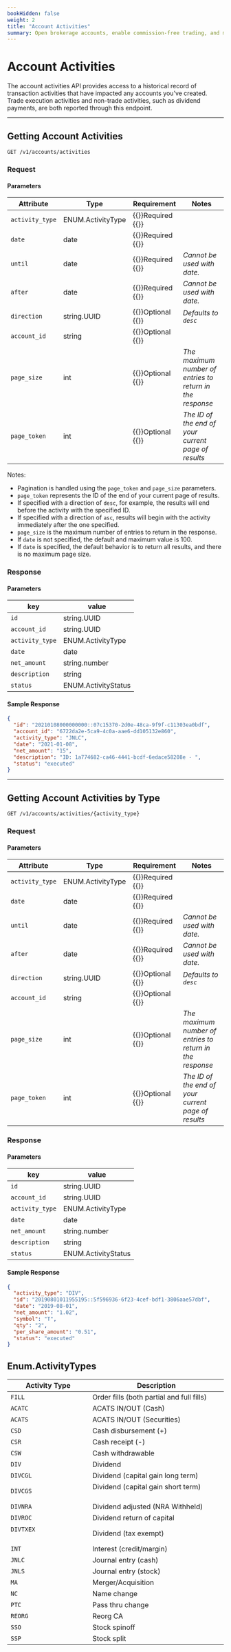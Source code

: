 ```yaml
---
bookHidden: false
weight: 2
title: "Account Activities"
summary: Open brokerage accounts, enable commission-free trading, and manage the ongoing user experience with Alpaca Broker API
---
```


# Account Activities

The account activities API provides access to a historical record of transaction activities that have impacted any accounts you’ve created. Trade execution activities and non-trade activities, such as dividend payments, are both reported through this endpoint.

---

## Getting Account Activities

`GET /v1/accounts/activities`

### Request

#### Parameters

| Attribute       | Type              | Requirement                           | Notes                                                     |
| --------------- | ----------------- | ------------------------------------- | --------------------------------------------------------- |
| `activity_type` | ENUM.ActivityType | {{<hint danger>}}Required {{</hint>}} |                                                           |
| `date`          | date              | {{<hint danger>}}Required {{</hint>}} |                                                           |
| `until`         | date              | {{<hint danger>}}Required {{</hint>}} | _Cannot be used with date._                               |
| `after`         | date              | {{<hint danger>}}Required {{</hint>}} | _Cannot be used with date._                               |
| `direction`     | string.UUID       | {{<hint info>}}Optional {{</hint>}}   | _Defaults to `desc`_                                      |
| `account_id`    | string            | {{<hint info>}}Optional {{</hint>}}   |                                                           |
| `page_size`     | int               | {{<hint info>}}Optional {{</hint>}}   | _The maximum number of entries to return in the response_ |
| `page_token`    | int               | {{<hint info>}}Optional {{</hint>}}   | _The ID of the end of your current page of results_       |

Notes:

- Pagination is handled using the `page_token` and `page_size` parameters.
- `page_token` represents the ID of the end of your current page of results.
- If specified with a direction of `desc`, for example, the results will end before the activity with the specified ID.
- If specified with a direction of `asc`, results will begin with the activity immediately after the one specified.
- `page_size` is the maximum number of entries to return in the response.
- If `date` is not specified, the default and maximum value is 100.
- If `date` is specified, the default behavior is to return all results, and there is no maximum page size.

### Response

#### Parameters

| key             | value               |
| --------------- | ------------------- |
| `id`            | string.UUID         |
| `account_id`    | string.UUID         |
| `activity_type` | ENUM.ActivityType   |
| `date`          | date                |
| `net_amount`    | string.number       |
| `description`   | string              |
| `status`        | ENUM.ActivityStatus |

#### Sample Response

```json
{
  "id": "20210108000000000::07c15370-2d0e-48ca-9f9f-c11303ea0bdf",
  "account_id": "6722da2e-5ca9-4c0a-aae6-dd105132e860",
  "activity_type": "JNLC",
  "date": "2021-01-08",
  "net_amount": "15",
  "description": "ID: 1a774682-ca46-4441-bcdf-6edace58208e - ",
  "status": "executed"
}
```

---

## Getting Account Activities by Type

`GET /v1/accounts/activities/{activity_type}`

### Request

#### Parameters

| Attribute       | Type              | Requirement                           | Notes                                                     |
| --------------- | ----------------- | ------------------------------------- | --------------------------------------------------------- |
| `activity_type` | ENUM.ActivityType | {{<hint danger>}}Required {{</hint>}} |                                                           |
| `date`          | date              | {{<hint danger>}}Required {{</hint>}} |                                                           |
| `until`         | date              | {{<hint danger>}}Required {{</hint>}} | _Cannot be used with date._                               |
| `after`         | date              | {{<hint danger>}}Required {{</hint>}} | _Cannot be used with date._                               |
| `direction`     | string.UUID       | {{<hint info>}}Optional {{</hint>}}   | _Defaults to `desc`_                                      |
| `account_id`    | string            | {{<hint info>}}Optional {{</hint>}}   |                                                           |
| `page_size`     | int               | {{<hint info>}}Optional {{</hint>}}   | _The maximum number of entries to return in the response_ |
| `page_token`    | int               | {{<hint info>}}Optional {{</hint>}}   | _The ID of the end of your current page of results_       |

### Response

#### Parameters

| key             | value               |
| --------------- | ------------------- |
| `id`            | string.UUID         |
| `account_id`    | string.UUID         |
| `activity_type` | ENUM.ActivityType   |
| `date`          | date                |
| `net_amount`    | string.number       |
| `description`   | string              |
| `status`        | ENUM.ActivityStatus |

#### Sample Response

```json
{
  "activity_type": "DIV",
  "id": "20190801011955195::5f596936-6f23-4cef-bdf1-3806aae57dbf",
  "date": "2019-08-01",
  "net_amount": "1.02",
  "symbol": "T",
  "qty": "2",
  "per_share_amount": "0.51",
  "status": "executed"
}
```

## Enum.ActivityTypes

| Activity Type                                                                                                                                                             | Description                                                                                                                                                     |
| ------------------------------------------------------------------------------------------------------------------------------------------------------------------------- | --------------------------------------------------------------------------------------------------------------------------------------------------------------- |
| `FILL`                                                                                                                                                                    | Order fills (both partial and full fills)                                                                                                                       |
| `ACATC`                                                                                                                                                                   | ACATS IN/OUT (Cash)                                                                                                                                             |
| `ACATS`                                                                                                                                                                   | ACATS IN/OUT (Securities)                                                                                                                                       |
| `CSD`                                                                                                                                                                     | Cash disbursement (+)                                                                                                                                           |
| `CSR`                                                                                                                                                                     | Cash receipt (-)                                                                                                                                                |
| `CSW`                                                                                                                                                                     | Cash withdrawable                                                                                                                                               |
| `DIV`                                                                                                                                                                     | Dividend                                                                                                                                                        |
| `DIVCGL`                                                                                                                                                                  | Dividend (capital gain long term)                                                                                                                               |
| `DIVCGS`                                                                                                                                                                  | Dividend (capital gain short term) &nbsp; &nbsp; &nbsp; &nbsp; &nbsp; &nbsp;&nbsp; &nbsp; &nbsp; &nbsp; &nbsp; &nbsp; &nbsp; &nbsp; &nbsp; &nbsp; &nbsp; &nbsp; |
| `DIVNRA`                                                                                                                                                                  | Dividend adjusted (NRA Withheld)                                                                                                                                |
| `DIVROC`                                                                                                                                                                  | Dividend return of capital                                                                                                                                      |
| `DIVTXEX`&nbsp; &nbsp; &nbsp; &nbsp; &nbsp; &nbsp; &nbsp; &nbsp; &nbsp; &nbsp; &nbsp; &nbsp; &nbsp; &nbsp; &nbsp; &nbsp; &nbsp; &nbsp; &nbsp; &nbsp; &nbsp; &nbsp; &nbsp; | Dividend (tax exempt)                                                                                                                                           |
| `INT`                                                                                                                                                                     | Interest (credit/margin)                                                                                                                                        |
| `JNLC`                                                                                                                                                                    | Journal entry (cash)                                                                                                                                            |
| `JNLS`                                                                                                                                                                    | Journal entry (stock)                                                                                                                                           |
| `MA`                                                                                                                                                                      | Merger/Acquisition                                                                                                                                              |
| `NC`                                                                                                                                                                      | Name change                                                                                                                                                     |
| `PTC`                                                                                                                                                                     | Pass thru change                                                                                                                                                |
| `REORG`                                                                                                                                                                   | Reorg CA                                                                                                                                                        |
| `SSO`                                                                                                                                                                     | Stock spinoff                                                                                                                                                   |
| `SSP`                                                                                                                                                                     | Stock split                                                                                                                                                     |

&nbsp;
